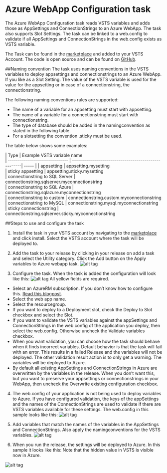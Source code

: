 # Azure WebApp Configuration task

The Azure WebApp Configuration task reads VSTS variables and adds those as AppSettings and ConnectionStrings to an Azure WebApp. The task also supports Slot Settings. The task can be linked to a web.config to validate if all AppSettings and ConnectionStrings in the web.config exists as VSTS variable. 

The Task can be found in the [marketplace](https://marketplace.visualstudio.com/items?itemName=pascalnaber.PascalNaber-Xpirit-WebAppConfiguration) and added to your VSTS Account. The code is open source and can be found on [GitHub](https://github.com/XpiritBV/Xpirit-Vsts-Release-Settings). 



##Naming convention
The task uses naming conventions in the VSTS variables to deploy appsettings and connectionstrings to an Azure WebApp. If you like as a Slot Setting. The value of the VSTS variable is used for the value for the appsetting or in case of a connectionstring, the connectionstring. 

The following naming conventions rules are supported: 

- The name of a variable for an appsetting must start with appsetting. 
- The name of a variable for a connectionstring must start with connectionstring. 
- The type of database should be added in the namingconvention as stated in the following table. 
- For a slotsetting the convention .sticky must be used. 

The table below shows some examples:


| Type                           | Example VSTS variable name                          
| ------------------------------ | ----------------------------------------------------| ----- |
| appsetting                     | appsetting.mysetting                                
| sticky appsetting              | appsetting.sticky.mysetting                         
| connectionstring to SQL Server | connectionstring.sqlserver.myconnectionstring       
| connectionstring to SQL Azure  | connectionstring.sqlazure.myconnectionstring        
| connectionstring to custom     | connectionstring.custom.myconnectionstring          
| connectionstring to MySQL      | connectionstring.mysql.myconnectionstring           
| sticky connectionstring        | connectionstring.sqlserver.sticky.myconnectionstring


##Steps to use and configure the task
 1. Install the task in your VSTS account by navigating to the [marketplace](https://marketplace.visualstudio.com/items?itemName=pascalnaber.PascalNaber-Xpirit-WebAppConfiguration) and click install. Select the VSTS account where the task will be deployed to.
 
 2. Add the task to your release by clicking in your release on add a task and select the Utility category. Click the Add  button on the Apply variables to Azure webapp task.
 ![alt tag](https://github.com/XpiritBV/Xpirit-Vsts-Release-Settings/raw/master/src/Xpirit.Vsts.Release.Settings.Extension/Images/addtask.png)
 3. Configure the task. When the task is added the configuration will look like this:
![alt tag](https://github.com/XpiritBV/Xpirit-Vsts-Release-Settings/raw/master/src/Xpirit.Vsts.Release.Settings.Extension/Images/cleantask.png)
    All yellow fields are required.

  - Select an AzureRM subscription. If you don’t know how to configure this. [Read this blogpost](https://pascalnaber.wordpress.com/2016/07/27/create-an-azure-service-principal-and-a-vsts-arm-endpoint/).
  - Select the web app name.
  - Select the resourcegroup.
  - If you want to deploy to a Deployment slot, check the Deploy to Slot checkbox and select the Slot.
  - If you want to validate the VSTS variables against the appSettings and ConnectionStrings in the web.config of the application you deploy, then select the web.config. Otherwise uncheck the Validate variables checkbox.
  - When you want validation, you can choose how the task should behave when it finds incorrect variables. Default behavior is that the task will fail with an error. This results in a failed Release  and the variables will not be deployed.
The other validation result action is  to only get a warning. The variables will be deployed to Azure.
   - By default all existing AppSettings and ConnectionStrings in Azure are overwritten by the variables in the release. When you don’t want this, but you want to preserve your appsettings or connectionstrings in your WebApp, then uncheck the Overwrite existing configuration checkbox. 

 4. The web.config of your application is not being used to deploy variables to Azure. If you have configured validation, the keys of the appSettings and the names of the ConnectionStrings are used to validate if there are VSTS variables available for these settings. The web.config in this sample looks like this:
![alt tag](https://github.com/XpiritBV/Xpirit-Vsts-Release-Settings/raw/master/src/Xpirit.Vsts.Release.Settings.Extension/Images/webconfig.png) 

 5. Add variables that match the names of the variables in the AppSettings and ConnectionStrings. Also apply the namingconventions for the VSTS variables.
![alt tag](https://github.com/XpiritBV/Xpirit-Vsts-Release-Settings/raw/master/src/Xpirit.Vsts.Release.Settings.Extension/Images/vstsvariables.png) 
 6. When you run the release, the settings will be deployed to Azure. In this sample it looks like this: Note that the hidden value in VSTS is visible now in Azure.
 
 ![alt tag](https://github.com/XpiritBV/Xpirit-Vsts-Release-Settings/raw/master/src/Xpirit.Vsts.Release.Settings.Extension/Images/azure.png)
